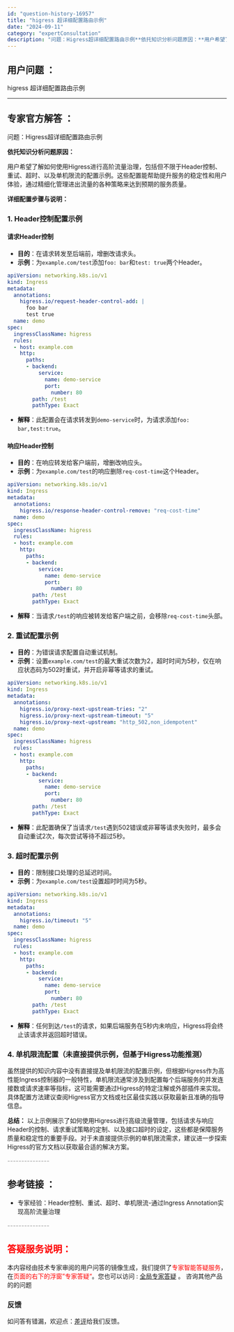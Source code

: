 ```yaml
---
id: "question-history-16957"
title: "higress 超详细配置路由示例"
date: "2024-09-11"
category: "expertConsultation"
description: "问题：Higress超详细配置路由示例**依托知识分析问题原因：**用户希望了解如何使用Higress进行高阶流量治理，包括但不限于Header控制、重试、超时、以及单机限流的配置示例。这些配置能帮助提升服务的稳定性和用户体验，通过精细化管理进出流量的各种策略来达到预期的服务质量。**详细配置步骤与"
---
```


## 用户问题 ： 
 higress 超详细配置路由示例  

---------------
## 专家官方解答 ：

问题：Higress超详细配置路由示例

**依托知识分析问题原因：**

用户希望了解如何使用Higress进行高阶流量治理，包括但不限于Header控制、重试、超时、以及单机限流的配置示例。这些配置能帮助提升服务的稳定性和用户体验，通过精细化管理进出流量的各种策略来达到预期的服务质量。

**详细配置步骤与说明：**

### 1. Header控制配置示例

#### 请求Header控制
- **目的**：在请求转发至后端前，增删改请求头。
- **示例**：为`example.com/test`添加`foo: bar`和`test: true`两个Header。
```yaml
apiVersion: networking.k8s.io/v1
kind: Ingress
metadata:
  annotations:
    higress.io/request-header-control-add: |
      foo bar
      test true
  name: demo
spec:
  ingressClassName: higress
  rules:
  - host: example.com
    http:
      paths:
      - backend:
          service:
            name: demo-service
            port:
              number: 80
        path: /test
        pathType: Exact
```
- **解释**：此配置会在请求转发到`demo-service`时，为请求添加`foo: bar,test:true`。

#### 响应Header控制
- **目的**：在响应转发给客户端前，增删改响应头。
- **示例**：为`example.com/test`的响应删除`req-cost-time`这个Header。
```yaml
apiVersion: networking.k8s.io/v1
kind: Ingress
metadata:
  annotations:
    higress.io/response-header-control-remove: "req-cost-time"
  name: demo
spec:
  ingressClassName: higress
  rules:
  - host: example.com
    http:
      paths:
      - backend:
          service:
            name: demo-service
            port:
              number: 80
        path: /test
        pathType: Exact
```
- **解释**：当请求`/test`的响应被转发给客户端之前，会移除`req-cost-time`头部。

### 2. 重试配置示例

- **目的**：为错误请求配置自动重试机制。
- **示例**：设置`example.com/test`的最大重试次数为2，超时时间为5秒，仅在响应状态码为502时重试，并开启非幂等请求的重试。
```yaml
apiVersion: networking.k8s.io/v1
kind: Ingress
metadata:
  annotations:
    higress.io/proxy-next-upstream-tries: "2"
    higress.io/proxy-next-upstream-timeout: "5"
    higress.io/proxy-next-upstream: "http_502,non_idempotent"
  name: demo
spec:
  ingressClassName: higress
  rules:
  - host: example.com
    http:
      paths:
      - backend:
          service:
            name: demo-service
            port:
              number: 80
        path: /test
        pathType: Exact
```
- **解释**：此配置确保了当请求`/test`遇到502错误或非幂等请求失败时，最多会自动重试2次，每次尝试等待不超过5秒。

### 3. 超时配置示例

- **目的**：限制接口处理的总延迟时间。
- **示例**：为`example.com/test`设置超时时间为5秒。
```yaml
apiVersion: networking.k8s.io/v1
kind: Ingress
metadata:
  annotations:
    higress.io/timeout: "5"
  name: demo
spec:
  ingressClassName: higress
  rules:
  - host: example.com
    http:
      paths:
      - backend:
          service:
            name: demo-service
            port:
              number: 80
        path: /test
        pathType: Exact
```
- **解释**：任何到达`/test`的请求，如果后端服务在5秒内未响应，Higress将会终止该请求并返回超时错误。

### 4. 单机限流配置（未直接提供示例，但基于Higress功能推测）

虽然提供的知识内容中没有直接提及单机限流的配置示例，但根据Higress作为高性能Ingress控制器的一般特性，单机限流通常涉及到配置每个后端服务的并发连接数或请求速率等指标，这可能需要通过Higress的特定注解或外部插件来实现。具体配置方法建议查阅Higress官方文档或社区最佳实践以获取最新且准确的指导信息。

**总结：**
以上示例展示了如何使用Higress进行高级流量管理，包括请求与响应Header的控制、请求重试策略的定制、以及接口超时的设定，这些都是保障服务质量和稳定性的重要手段。对于未直接提供示例的单机限流需求，建议进一步探索Higress的官方文档以获取最合适的解决方案。


<font color="#949494">---------------</font> 


## 参考链接 ：

* 专家经验：Header控制、重试、超时、单机限流-通过Ingress Annotation实现高阶流量治理 


 <font color="#949494">---------------</font> 
 


## <font color="#FF0000">答疑服务说明：</font> 

本内容经由技术专家审阅的用户问答的镜像生成，我们提供了<font color="#FF0000">专家智能答疑服务</font>，在<font color="#FF0000">页面的右下的浮窗”专家答疑“</font>。您也可以访问 : [全局专家答疑](https://answer.opensource.alibaba.com/docs/intro) 。 咨询其他产品的的问题

### 反馈
如问答有错漏，欢迎点：[差评](https://ai.nacos.io/user/feedbackByEnhancerGradePOJOID?enhancerGradePOJOId=16962)给我们反馈。
